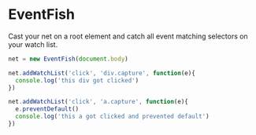 # EventFish
Cast your net on a root element and catch all event matching selectors on your watch list.

```javascript
net = new EventFish(document.body)

net.addWatchList('click', 'div.capture', function(e){
  console.log('this div got clicked')
})

net.addWatchList('click', 'a.capture', function(e){
  e.preventDefault()
  console.log('this a got clicked and prevented default')
})
```
